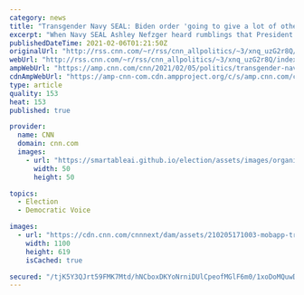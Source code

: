 ```yaml
---
category: news
title: "Transgender Navy SEAL: Biden order 'going to give a lot of other individuals that chance to finally be themselves'"
excerpt: "When Navy SEAL Ashley Nefzger heard rumblings that President Joe Biden could sign an executive order to repeal a Trump-era ban on most transgender Americans joining the military, she was cautiously hopeful.\n    \n"
publishedDateTime: 2021-02-06T01:21:50Z
originalUrl: "http://rss.cnn.com/~r/rss/cnn_allpolitics/~3/xnq_uzG2r8Q/index.html"
webUrl: "http://rss.cnn.com/~r/rss/cnn_allpolitics/~3/xnq_uzG2r8Q/index.html"
ampWebUrl: "https://amp.cnn.com/cnn/2021/02/05/politics/transgender-navy-seal-biden-order-cnntv/index.html"
cdnAmpWebUrl: "https://amp-cnn-com.cdn.ampproject.org/c/s/amp.cnn.com/cnn/2021/02/05/politics/transgender-navy-seal-biden-order-cnntv/index.html"
type: article
quality: 153
heat: 153
published: true

provider:
  name: CNN
  domain: cnn.com
  images:
    - url: "https://smartableai.github.io/election/assets/images/organizations/cnn.com-50x50.jpg"
      width: 50
      height: 50

topics:
  - Election
  - Democratic Voice

images:
  - url: "https://cdn.cnn.com/cnnnext/dam/assets/210205171003-mobapp-transgender-navy-seal-acfc-super-tease.jpg"
    width: 1100
    height: 619
    isCached: true

secured: "/tjK5Y3QJrt59FMK7Mtd/hNCboxDKYoNrniDUlCpeofMGlF6m0/1xoDoMQuwD5+BHFYJVJFmBeIBeo91ArNwMCghlkJV7ERr2voecrpaKZOmQo6XFML1EEjvRNt4DNNreFvaMymk0R6/gOOp1YLy7TfXwXe/Bs/Ej3SvsqAm1GYiokKztRDpnFDAfyGgn8g/SKeRCK4gyjDV3DTluQgpgQ4q8+oUY1WD8YgghJxROcmcCwnBKOhJjQ1WCLWwTHdesgIU7lmQOhEWrC5MrMf+W4jjpsoXNCyaanWrlmSHwCq63Yg75GjIuglNU5VmE2Sk6puAPSBwPhBFnz5CiTTiH8SYYD3rnse5eeTSa2wdRqc=;BjywS+hQCrciHhrhXaaDcg=="
---
```


